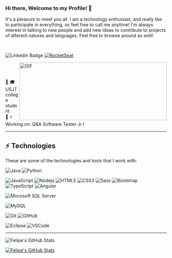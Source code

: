 ### Hi there, Welcome to my Profile! 👋

It's a pleasure to meet you all. I am a technology enthusiast, and really like to participate in everything, so feel free to call me anytime! 
I'm always interest in talking to new people and add new ideas to contribute to projects of diferent natures and languages.
Feel free to browse around as well!

<br> 

![Linkedin Badge](https://img.shields.io/badge/-LinkedIn-blue?style=flat-square&logo=Linkedin&logoColor=white&link=https://www.linkedin.com/in/felipeaffonsoboschetti/)
[![RocketSeat](https://img.shields.io/badge/-RocketSeat-blueviolet)](https://app.rocketseat.com.br/me/fe0093)
<br>

<img align="right" alt="GIF" src="https://media.giphy.com/media/26tn33aiTi1jkl6H6/giphy.gif" width="460" height="180" />
<br>
<br>
<br>
<!-- 🔸 💻 Technologies Front-End: HTML, Javascript
<br>
🔸 🔭 Technologies DataBase: MySQL & SQLServer
<br>
🔸 🌱 Technologies Back-End: Java, Python
<br> -->
🔸 🎓 USJT college student
<br>
🔸 ⚡ Working on: Q&A Software Tester Jr I 

<br>

<!-- <code><img height="20" src="https://cdn3.iconfinder.com/data/icons/logos-and-brands-adobe/512/267_Python-512.png"></code>
<code><img height="20" src="https://image.flaticon.com/icons/png/512/226/226777.png"></code>
<code><img height="20" src="https://upload.wikimedia.org/wikipedia/commons/thumb/7/73/Javascript-736400_960_720.png/480px-Javascript-736400_960_720.png"></code>
<code><img height="20" src="https://cdn0.iconfinder.com/data/icons/HTML5/512/HTML_Logo.png"></code>
<code><img height="20" src="https://cdn4.iconfinder.com/data/icons/logos-3/181/MySQL-512.png"></code>
<code><img height="20" src="https://cdn.iconscout.com/icon/free/png-512/sql-4-190807.png"></code> -->

---
## ⚡ Technologies

These are some of the technologies and tools that I work with:

![Java](https://img.shields.io/badge/-Java-007396?style=flat-square&logo=java)
![Python](https://img.shields.io/badge/-Python-512?style=flat-square&logo=python)
<!--![Spring](https://img.shields.io/badge/-Spring-6DB33F?style=flat-square&logo=spring&logoColor=white) -->
![JavaScript](https://img.shields.io/badge/-JavaScript-black?style=flat-square&logo=javascript)
![Nodejs](https://img.shields.io/badge/-Nodejs-339933?style=flat-square&logo=Node.js&logoColor=white)
![HTML5](https://img.shields.io/badge/-HTML5-E34F26?style=flat-square&logo=html5&logoColor=white)
![CSS3](https://img.shields.io/badge/-CSS3-1572B6?style=flat-square&logo=css3)
![Sass](https://img.shields.io/badge/-Sass-CC6699?style=flat-square&logo=sass&logoColor=white)
![Bootstrap](https://img.shields.io/badge/-Bootstrap-563D7C?style=flat-square&logo=bootstrap)
![TypeScript](https://img.shields.io/badge/-TypeScript-007ACC?style=flat-square&logo=typescript)
![Angular](https://img.shields.io/badge/-Angular-DD0031?style=flat-square&logo=angular)
<!--![Sencha](https://img.shields.io/badge/-Sencha-86BC40?style=flat-square&logo=sencha&logoColor=white)
![Ionic](https://img.shields.io/badge/-Ionic-3880FF?style=flat-square&logo=ionic&logoColor=white)
![NestJS](https://img.shields.io/badge/-NestJS-E0234E?style=flat-square&logo=nestjs&logoColor=white) -->
![Microsoft SQL Server](https://img.shields.io/badge/-SQL%20Server-CC2927?style=flat-square&logo=microsoft-sql-server&logoColor=white)
<!--![MongoDB](https://img.shields.io/badge/-MongoDB-black?style=flat-square&logo=mongodb)-->
![MySQL](https://img.shields.io/badge/-MySQL-4479A1?style=flat-square&logo=mysql&logoColor=white)
<!--![Docker](https://img.shields.io/badge/-Docker-2496ED?style=flat-square&logo=docker&logoColor=white)
![Microsoft Azure](https://img.shields.io/badge/Microsoft%20Azure-0089D6?style=flat-square&logo=microsoft-azure&logoColor=white)
![Google Cloud](https://img.shields.io/badge/Google%20Cloud-4285F4?style=flat-square&logo=google-cloud&logoColor=white)
![Firebase](https://img.shields.io/badge/Firebase-FFCA28?style=flat-square&logo=firebase&logoColor=white)
![Oracle Cloud](https://img.shields.io/badge/Oracle%20Cloud-F80000?style=flat-square&logo=oracle&logoColor=white)-->
![Git](https://img.shields.io/badge/-Git-black?style=flat-square&logo=git)
![GitHub](https://img.shields.io/badge/-GitHub-181717?style=flat-square&logo=github)
<!--![BitBucket](https://img.shields.io/badge/-BitBucket-darkblue?style=flat-square&logo=bitbucket)
![JIRA](https://img.shields.io/badge/-JIRA-0052CC?style=flat-square&logo=jira)
![JFrog](https://img.shields.io/badge/-JFrog-41BF47?style=flat-square&logo=jfrog&logoColor=white)
![IntelliJ](https://img.shields.io/badge/-IntelliJ%20IDEA-black?style=flat-square&logo=intellij-idea&logoColor=white)-->
![Eclipse](https://img.shields.io/badge/-Eclipse-2C2255?style=flat-square&logo=eclipse&logoColor=white)
![VSCode](https://img.shields.io/badge/-VSCode-007ACC?style=flat-square&logo=visual-studio-code&logoColor=white)


---

![Felipe's GitHub Stats](https://github-readme-stats.vercel.app/api?username=fe0093&show_icons=true&theme=chartreuse-dark)

[![Felipe's GitHub Stats](https://github-readme-stats.vercel.app/api/top-langs/?username=fe0093&layout=compact&theme=chartreuse-dark)](https://github.com/fe0093/github-readme-stats)


<!--
**fe0093/fe0093** is a ✨ _special_ ✨ repository because its `README.md` (this file) appears on your GitHub profile.

Here are some ideas to get you started:

- 🔭 I’m currently working on ...
- 🌱 I’m currently learning ...
- 👯 I’m looking to collaborate on ...
- 🤔 I’m looking for help with ...
- 💬 Ask me about ...
- 📫 How to reach me: ...
- 😄 Pronouns: ...
- ⚡ Fun fact: ...
-->
